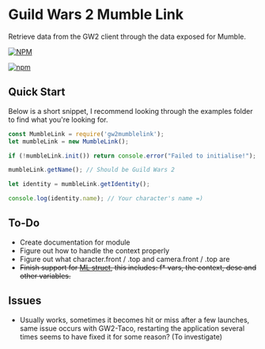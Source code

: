 # Guild Wars 2 Mumble Link
Retrieve data from the GW2 client through the data exposed for Mumble.

[![NPM](https://nodei.co/npm/gw2mumblelink.png)](https://nodei.co/npm/gw2mumblelink/)

[![npm](https://img.shields.io/npm/dt/gw2mumblelink.svg)](https://www.npmjs.com/package/gw2mumblelink)

## Quick Start

Below is a short snippet, I recommend looking through the examples folder to find what you're looking for.

```javascript
const MumbleLink = require('gw2mumblelink');
let mumbleLink = new MumbleLink();

if (!mumbleLink.init()) return console.error("Failed to initialise!");

mumbleLink.getName(); // Should be Guild Wars 2

let identity = mumbleLink.getIdentity();

console.log(identity.name); // Your character's name =)
```

## To-Do

- Create documentation for module
- Figure out how to handle the context properly
- Figure out what character.front / .top and camera.front / .top are
- ~~Finish support for [ML struct](https://wiki.guildwars2.com/wiki/API:MumbleLink#MumbleLink_structure), this includes: f* vars, the context, desc and other variables.~~

## Issues

- Usually works, sometimes it becomes hit or miss after a few launches, same issue occurs with GW2-Taco, restarting the application several times seems to have fixed it for some reason? (To investigate)